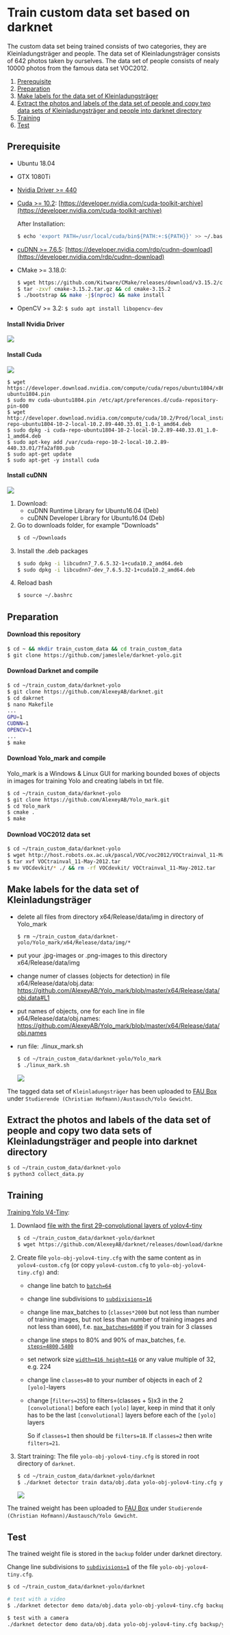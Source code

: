 # Train custom data set based on darknet
The custom data set being trained consists of two categories, they are Kleinladungsträger and people. The data set of Kleinladungsträger consists of 642 photos taken by ourselves. The data set of people consists of nealy 10000 photos from the famous data set VOC2012.

1. [Prerequisite](#Prerequisite)
2. [Preparation](#Preparation)
3. [Make labels for the data set of Kleinladungsträger](#jump4)
4. [Extract the photos and labels of the data set of people and copy two data sets of Kleinladungsträger and people into darknet directory](#jump5)
5. [Training](#Training)
6. [Test](#Test)

## Prerequisite
- Ubuntu 18.04
- GTX 1080Ti
- [Nvidia Driver >= 440](#jump1)
- [Cuda >= 10.2](#jump2): [https://developer.nvidia.com/cuda-toolkit-archive](https://developer.nvidia.com/cuda-toolkit-archive) 

    After Installation:
    ```bash
    $ echo 'export PATH=/usr/local/cuda/bin${PATH:+:${PATH}}' >> ~/.bashrc && echo 'export LD_LIBRARY_PATH=/usr/local/cuda/lib64' >> ~/.bashrc && echo 'export LD_LIBRARY_PATH=/usr/local/cuda/include:$LD_LIBRARY_PATH' >> ~/.bashrc && source ~/.bashrc
    ```
- [cuDNN >= 7.6.5](#jump3): [https://developer.nvidia.com/rdp/cudnn-download](https://developer.nvidia.com/rdp/cudnn-download)
- CMake >= 3.18.0: 
    ```bash
    $ wget https://github.com/Kitware/CMake/releases/download/v3.15.2/cmake-3.15.2.tar.gz
    $ tar -zxvf cmake-3.15.2.tar.gz && cd cmake-3.15.2
    $ ./bootstrap && make -j$(nproc) && make install 
    ```
- OpenCV >= 3.2: `$ sudo apt install libopencv-dev`

#### <span id="jump1">Install Nvidia Driver</span>
![](resources/1.png)

#### <span id="jump2">Install Cuda</span>
![](resources/2.png)
    
    $ wget https://developer.download.nvidia.com/compute/cuda/repos/ubuntu1804/x86_64/cuda-ubuntu1804.pin 
    $ sudo mv cuda-ubuntu1804.pin /etc/apt/preferences.d/cuda-repository-pin-600 
    $ wget http://developer.download.nvidia.com/compute/cuda/10.2/Prod/local_installers/cuda-repo-ubuntu1804-10-2-local-10.2.89-440.33.01_1.0-1_amd64.deb 
    $ sudo dpkg -i cuda-repo-ubuntu1804-10-2-local-10.2.89-440.33.01_1.0-1_amd64.deb 
    $ sudo apt-key add /var/cuda-repo-10-2-local-10.2.89-440.33.01/7fa2af80.pub 
    $ sudo apt-get update 
    $ sudo apt-get -y install cuda 
   

#### <span id="jump3">Install cuDNN</span>
![](resources/3.png)
1. Download:
    - cuDNN Runtime Library for Ubuntu16.04 (Deb)
    - cuDNN Developer Library for Ubuntu16.04 (Deb)
2. Go to downloads folder, for example "Downloads"
    ```bash
    $ cd ~/Downloads
    ```
3. Install the .deb packages
    ```bash
    $ sudo dpkg -i libcudnn7_7.6.5.32-1+cuda10.2_amd64.deb
    $ sudo dpkg -i libcudnn7-dev_7.6.5.32-1+cuda10.2_amd64.deb 
    ```
4. Reload bash
    ```bash
    $ source ~/.bashrc
    ```

## Preparation
#### Download this repository
```bash
$ cd ~ && mkdir train_custom_data && cd train_custom_data 
$ git clone https://github.com/jameslele/darknet-yolo.git
```

#### Download Darknet and compile
```bash
$ cd ~/train_custom_data/darknet-yolo
$ git clone https://github.com/AlexeyAB/darknet.git
$ cd dakrnet
$ nano Makefile
...
GPU=1
CUDNN=1
OPENCV=1
...
$ make
```

#### Download Yolo_mark and compile
Yolo_mark is a Windows & Linux GUI for marking bounded boxes of objects in images for training Yolo and creating labels in txt file.
```bash
$ cd ~/train_custom_data/darknet-yolo
$ git clone https://github.com/AlexeyAB/Yolo_mark.git
$ cd Yolo_mark
$ cmake .
$ make
```

#### Download VOC2012 data set
```bash
$ cd ~/train_custom_data/darknet-yolo
$ wget http://host.robots.ox.ac.uk/pascal/VOC/voc2012/VOCtrainval_11-May-2012.tar
$ tar xvf VOCtrainval_11-May-2012.tar 
$ mv VOCdevkit/* ./ && rm -rf VOCdevkit/ VOCtrainval_11-May-2012.tar
```

## <span id="jump4">Make labels for the data set of Kleinladungsträger</span>
- delete all files from directory x64/Release/data/img in directory of Yolo_mark
    
    `$ rm ~/train_custom_data/darknet-yolo/Yolo_mark/x64/Release/data/img/*`
- put your .jpg-images or .png-images to this directory x64/Release/data/img
- change numer of classes (objects for detection) in file x64/Release/data/obj.data: https://github.com/AlexeyAB/Yolo_mark/blob/master/x64/Release/data/obj.data#L1
- put names of objects, one for each line in file x64/Release/data/obj.names: https://github.com/AlexeyAB/Yolo_mark/blob/master/x64/Release/data/obj.names
- run file: ./linux_mark.sh 
    ```bash
    $ cd ~/train_custom_data/darknet-yolo/Yolo_mark
    $ ./linux_mark.sh
    ```
    ![](resources/4.png)
 
The tagged data set of `Kleinladungsträger` has been uploaded to [FAU Box](https://faubox.rrze.uni-erlangen.de/folderstable) under `Studierende (Christian Hofmann)/Austausch/Yolo Gewicht`.

## <span id="jump5">Extract the photos and labels of the data set of people and copy two data sets of Kleinladungsträger and people into darknet directory</span>
```bash
$ cd ~/train_custom_data/darknet-yolo
$ python3 collect_data.py
```

## Training
[Training Yolo V4-Tiny](https://github.com/AlexeyAB/darknet#how-to-train-to-detect-your-custom-objects):
1. Downlaod [file with the first 29-convolutional layers of yolov4-tiny](https://github.com/AlexeyAB/darknet/releases/download/darknet_yolo_v4_pre/yolov4-tiny.conv.29)
    ```bash
   $ cd ~/train_custom_data/darknet-yolo/darknet
   $ wget https://github.com/AlexeyAB/darknet/releases/download/darknet_yolo_v4_pre/yolov4-tiny.conv.29
   ```
2. Create file `yolo-obj-yolov4-tiny.cfg` with the same content as in `yolov4-custom.cfg` (or copy `yolov4-custom.cfg` to `yolo-obj-yolov4-tiny.cfg)` and:

    - change line batch to [`batch=64`](https://github.com/AlexeyAB/darknet/blob/master/cfg/yolov4-tiny-custom.cfg#L6)
    
    - change line subdivisions to [`subdivisions=16`](https://github.com/AlexeyAB/darknet/blob/master/cfg/yolov4-tiny-custom.cfg#L7)
    
    - change line max_batches to (`classes*2000` but not less than number of training images, but not less than number of training images and not less than `6000`), f.e. [`max_batches=6000`](https://github.com/AlexeyAB/darknet/blob/master/cfg/yolov4-tiny-custom.cfg#L20) if you train for 3 classes
    
    - change line steps to 80% and 90% of max_batches, f.e. [`steps=4800,5400`](https://github.com/AlexeyAB/darknet/blob/master/cfg/yolov4-tiny-custom.cfg#L22)
    
    - set network size [`width=416 height=416`](https://github.com/AlexeyAB/darknet/blob/master/cfg/yolov4-tiny-custom.cfg#L8) or any value multiple of 32, e.g. 224
    
    - change line `classes=80` to your number of objects in each of 2 `[yolo]`-layers
    
    - change [`filters=255`] to filters=(classes + 5)x3 in the 2 `[convolutional]` before each `[yolo]` layer, keep in mind that it only has to be the last `[convolutional]` layers before each of the `[yolo]` layers 
    
        So if `classes=1` then should be `filters=18`. If `classes=2` then write `filters=21`.

3. Start training:
    The file `yolo-obj-yolov4-tiny.cfg` is stored in root directory of `darknet`.
    ```bash
   $ cd ~/train_custom_data/darknet-yolo/darknet
   $ ./darknet detector train data/obj.data yolo-obj-yolov4-tiny.cfg yolov4-tiny.conv.29 
   ```
   ![](resources/5.png)

The trained weight has been uploaded to [FAU Box](https://faubox.rrze.uni-erlangen.de/folderstable) under `Studierende (Christian Hofmann)/Austausch/Yolo Gewicht`.
## Test
The trained weight file is stored in the `backup` folder under darknet directory.

Change line subdivisions to [`subdivisions=1`](https://github.com/AlexeyAB/darknet/blob/master/cfg/yolov4-tiny-custom.cfg#L7) of the file `yolo-obj-yolov4-tiny.cfg`.
```bash
$ cd ~/train_custom_data/darknet-yolo/darknet

# test with a video
$ ./darknet detector demo data/obj.data yolo-obj-yolov4-tiny.cfg backup/yolo-obj-yolov4-tiny_final.weights -ext_output test.mp4

$ test with a camera
./darknet detector demo data/obj.data yolo-obj-yolov4-tiny.cfg backup/yolo-obj-yolov4-tiny_final.weights -c 0
```


